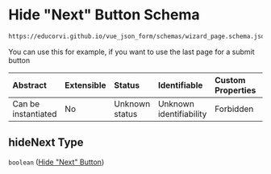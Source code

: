 # Hide "Next" Button Schema

```txt
https://educorvi.github.io/vue_json_form/schemas/wizard_page.schema.json#/properties/hideNext
```

You can use this for example, if you want to use the last page for a submit button

| Abstract            | Extensible | Status         | Identifiable            | Custom Properties | Additional Properties | Access Restrictions | Defined In                                                                              |
| :------------------ | :--------- | :------------- | :---------------------- | :---------------- | :-------------------- | :------------------ | :-------------------------------------------------------------------------------------- |
| Can be instantiated | No         | Unknown status | Unknown identifiability | Forbidden         | Allowed               | none                | [wizard\_page.schema.json\*](../schemas/wizard_page.schema.json "open original schema") |

## hideNext Type

`boolean` ([Hide "Next" Button](wizard_page-properties-hide-next-button.md))
